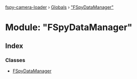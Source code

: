 [fspy-camera-loader](../README.md) › [Globals](../globals.md) › ["FSpyDataManager"](_fspydatamanager_.md)

# Module: "FSpyDataManager"

## Index

### Classes

* [FSpyDataManager](../classes/_fspydatamanager_.fspydatamanager.md)
